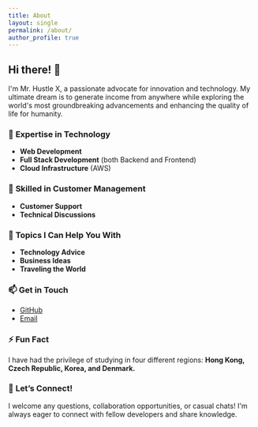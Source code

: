 ```yaml
---
title: About
layout: single
permalink: /about/
author_profile: true
---
```


<h2>Hi there! 👋</h2>

<p>I'm Mr. Hustle X, a passionate advocate for innovation and technology. My ultimate dream is to generate income from anywhere while exploring the world's most groundbreaking advancements and enhancing the quality of life for humanity.</p>

<h3>🔭 <strong>Expertise in Technology</strong></h3>
<ul>
  <li><strong>Web Development</strong></li>
  <li><strong>Full Stack Development</strong> (both Backend and Frontend)</li>
  <li><strong>Cloud Infrastructure</strong> (AWS)</li>
</ul>

<h3>🌱 <strong>Skilled in Customer Management</strong></h3>
<ul>
  <li><strong>Customer Support</strong></li>
  <li><strong>Technical Discussions</strong></li>
</ul>

<h3>💬 <strong>Topics I Can Help You With</strong></h3>
<ul>
  <li><strong>Technology Advice</strong></li>
  <li><strong>Business Ideas</strong></li>
  <li><strong>Traveling the World</strong></li>
</ul>

<h3>📫 <strong>Get in Touch</strong></h3>
<ul>
  <li><a href="https://github.com/mrhustlex">GitHub</a></li>
  <li><a href="mailto:petermok9701@gmail.com">Email</a></li>
</ul>

<h3>⚡ <strong>Fun Fact</strong></h3>
<p>I have had the privilege of studying in four different regions: <strong>Hong Kong, Czech Republic, Korea, and Denmark.</strong></p>

<h3>🤝 <strong>Let’s Connect!</strong></h3>
<p>I welcome any questions, collaboration opportunities, or casual chats! I'm always eager to connect with fellow developers and share knowledge.</p>
